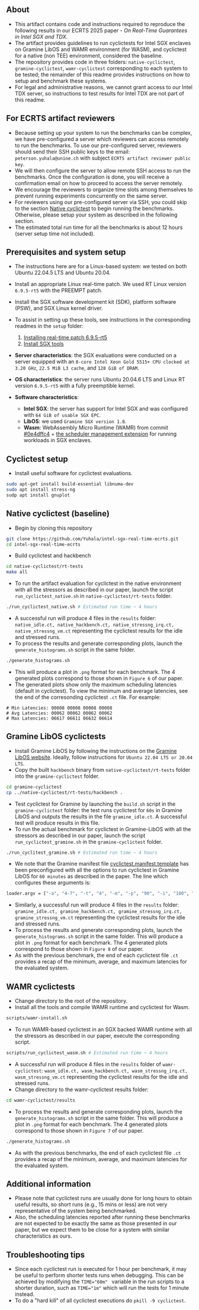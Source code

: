 ## About
- This artifact contains code and instructions required to reproduce the following results in our ECRTS 2025 paper - _On Real-Time Guarantees in Intel SGX and TDX_. 
- The artifact provides guidelines to run cyclictests for Intel SGX enclaves on Gramine LibOS and WAMR environment (for WASM), and cyclictest for a native (non TEE) environment, considered the baseline.
- The repository provides code in three folders: `native-cyclictest`, `gramine-cyclictest`, `wamr-cyclictest` corresponding to each system to be tested; the remainder of this readme provides instructions on how to setup and benchmark these systems.
- For legal and administrative reasons, we cannot grant access to our Intel TDX server, so instructions to test results for Intel TDX are not part of this readme.


## For ECRTS artifact reviewers
- Because setting up your system to run the benchmarks can be complex, we have pre-configured a server which reviewers can access remotely to run the benchmarks.
To use our pre-configured server, reviewers should send their SSH public keys to the email: `peterson.yuhala@unine.ch` with subject `ECRTS artifact reviewer public key`.
- We will then configure the server to allow remote SSH access to run the benchmarks. Once the configuration is done, you will receive a confirmation email on how to proceed to access the server remotely.
- We encourage the reviewers to organize time slots among themselves to prevent running experiments concurrently on the same server.
- For reviewers using our pre-configured server via SSH, you could skip to the section [Native cyclictest](#native-cyclictest-baseline) to begin running the benchmarks. Otherwise, please setup your system as described in the following section.
- The estimated total run time for all the benchmarks is about 12 hours (server setup time not included).

## Prerequisites and system setup
- The instructions here are for a Linux-based system: we tested on both Ubuntu 22.04.5 LTS and Ubuntu 20.04.
- Install an appropriate Linux real-time patch. We used RT Linux version `6.9.5-rt5` with the PREEMPT patch.
- Install the SGX software development kit (SDK), platform software (PSW), and SGX Linux kernel driver.
- To assist in setting up these tools, see instructions in the corresponding readmes in the `setup` folder:
    1. [Installing real-time patch 6.9.5-rt5](setup/install_rtos.md)
    2. [Install SGX tools](setup/install_sgx_tools.md)

- **Server characteristics**: the SGX evaluations were conducted on a server equipped with an `8-core Intel Xeon Gold 5515+ CPU clocked at 3.20 GHz`, `22.5 MiB L3 cache`, and `128 GiB of DRAM`.
- **OS characteristics**: the server runs Ubuntu 20.04.6 LTS and Linux RT version `6.9.5-rt5` with a fully preemptible kernel.
- **Software characteristics**:
    - **Intel SGX**: the server has support for Intel SGX and was configured with `64 GiB of usable SGX EPC`.
    - **LibOS**: we used `Gramine SGX version 1.8`.
    - **Wasm**: WebAssembly Micro Runtime (WAMR) from commit [#0e4dffc4](https://github.com/bytecodealliance/wasm-micro-runtime/commit/0e4dffc47922bb6fcdcaed7de2a6edfe8c48a7cd) + [the scheduler management extension](https://github.com/JamesMenetrey/wasm-micro-runtime/tree/scheduler/) for running workloads in SGX enclaves. 


## Cyclictest setup
- Install useful software for cyclictest evaluations.
```bash
sudo apt-get install build-essential libnuma-dev
sudo apt install stress-ng
sudp apt install gnuplot
```

## Native cyclictest (baseline)
- Begin by cloning this repository
```bash
git clone https://github.com/Yuhala/intel-sgx-real-time-ecrts.git
cd intel-sgx-real-time-ecrts
```
- Build cyclictest and hackbench
```bash
cd native-cyclictest/rt-tests
make all
```
- To run the artifact evaluation for cyclictest in the native environment with all the stressors as described in our paper, launch the script `run_cyclictest_native.sh` in `native-cyclictest/rt-tests` folder.
```bash
./run_cyclictest_native.sh # Estimated run time ~ 4 hours
```
- A successful run will produce 4 files in the `results` folder: `native_idle.ct, native_hackbench.ct, native_stressng_irq.ct, native_stressng_vm.ct` representing the cyclictest results for the idle and stressed runs. 
- To process the results and generate corresponding plots, launch the `generate_histograms.sh` script in the same folder.
```bash
./generate_histograms.sh
```
- This will produce a plot in `.png` format for each benchmark. The 4 generated plots correspond to those shown in `Figure 6` of our paper.
- The generated plots show only the maximum scheduling latencies (default in cyclictest). To view the minimum and average latencies, see the end of the corresonding cyclictest `.ct` file. For example:
```
# Min Latencies: 00008 00008 00008 00008
# Avg Latencies: 00062 00062 00062 00062
# Max Latencies: 06617 06611 06632 06614
```

## Gramine LibOS cyclictests
- Install Gramine LibOS by following the instructions on the [Gramine LibOS website](https://gramine.readthedocs.io/en/stable/installation.html#ubuntu-22-04-lts-or-20-04-lts). Ideally, follow instructions for `Ubuntu 22.04 LTS or 20.04 LTS`.
- Copy the built `hackbench` binary from `native-cyclictest/rt-tests` folder into the `gramine-cyclictest` folder.
```bash
cd gramine-cyclictest
cp ../native-cyclictest/rt-tests/hackbench .
```
- Test cyclictest for Gramine by launching the `build.sh` script in the `gramine-cyclictest` folder: the test runs cyclictest for `60s` in Gramine LibOS and outputs the results in the file `gramine_idle.ct`. A successful test will produce results in this file.
- To run the actual benchmark for cyclictest in Gramine-LibOS  with all the stressors as described in our paper, launch the script `run_cyclictest_gramine.sh` in the `gramine-cyclictest` folder.
```bash
./run_cyclitest_gramine.sh # Estimated run time ~ 4 hours
```
- We note that the Gramine manifest file [cyclictest.manifest.template](gramine-cyclictest/cyclictest.manifest.template) has been preconfigured with all the options to run cyclictest in Gramine LibOS for `60 minutes` as described in the paper. The line which configures these arguments is:
```bash
loader.argv = ["-a", "4-7", "-t", "4", "-m", "-p", "90", "-i", "100", "-h", "10000", "-D", "60m", "-r", "-n"]
```
- Similarly, a successful run will produce 4 files in the `results` folder: `gramine_idle.ct, gramine_hackbench.ct, gramine_stressng_irq.ct, gramine_stressng_vm.ct` representing the cyclictest results for the idle and stressed runs. 
- To process the results and generate corresponding plots, launch the `generate_histograms.sh` script in the same folder. This will produce a plot in `.png` format for each benchmark. The 4 generated plots correspond to those shown in `Figure 8` of our paper.
- As with the previous benchmark, the end of each cyclictest file `.ct` provides a recap of the minimum, average, and maximum latencies for the evaluated system.

## WAMR cyclictests
- Change directory to the root of the repository.
- Install all the tools and compile WAMR runtime and cyclictest for Wasm.
```bash
scripts/wamr-install.sh
```
- To run WAMR-based cyclictest in an SGX backed WAMR runtime with all the stressors as described in our paper, execute the corresponding script.
```bash
scripts/run_cyclictest_wasm.sh # Estimated run time ~ 4 hours
```
- A successful run will produce 4 files in the `results` folder of `wamr-cyclictest`: `wasm_idle.ct, wasm_hackbench.ct, wasm_stressng_irq.ct, wasm_stressng_vm.ct` representing the cyclictest results for the idle and stressed runs. 
- Change directory to the wamr-cyclictest results folder: 
```bash
cd wamr-cyclictest/results
```
- To process the results and generate corresponding plots, launch the `generate_histograms.sh` script in the same folder. This will produce a plot in `.png` format for each benchmark. The 4 generated plots correspond to those shown in `Figure 7` of our paper.
```bash
./generate_histograms.sh
```
- As with the previous benchmarks, the end of each cyclictest file `.ct` provides a recap of the minimum, average, and maximum latencies for the evaluated system.


## Additional information
- Please note that cyclictest runs are usually done for long hours to obtain useful results, so short runs (e.g., 15 mins or less) are not very representative of the system being benchmarked.
- Also, the scheduling latencies reported after running these benchmarks are not expected to be exactly the same as those presented in our paper, but we expect them to be close for a system with similar characteristics as ours.

## Troubleshooting tips
- Since each cyclictest run is executed for 1 hour per benchmark, it may be useful to perform shorter tests runs when debugging. This can be achieved by modifying the `TIME="60m" ` variable in the run scripts to a shorter duration, such as `TIME="1m"` which will run the tests for 1 minute instead. 
- To do a "hard kill" of all cyclictest executions do `pkill -9 cyclictest`. 
 
  

